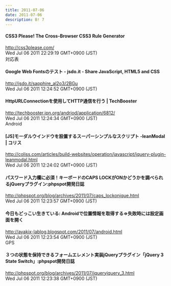 ```yaml
---
title: 2011-07-06
date: 2011-07-06
description: B! 7
---
```


#### CSS3 Please! The Cross-Browser CSS3 Rule Generator
http://css3please.com/<br>
Wed Jul 06 2011 22:29:19 GMT+0900 (JST)<br>
対応表


#### Google Web Fontsのテスト - jsdo.it - Share JavaScript, HTML5 and CSS
http://jsdo.it/sapphire_al2o3/2BGu<br>
Wed Jul 06 2011 12:24:52 GMT+0900 (JST)<br>


#### HttpURLConnectionを使用してHTTP通信を行う | TechBooster
http://techbooster.jpn.org/andriod/application/6812/<br>
Wed Jul 06 2011 12:24:34 GMT+0900 (JST)<br>
Android


####   [JS]モーダルウインドウを設置するスーパーシンプルなスクリプト -leanModal | コリス
http://coliss.com/articles/build-websites/operation/javascript/jquery-plugin-leanmodal.html<br>
Wed Jul 06 2011 12:24:02 GMT+0900 (JST)<br>


#### パスワード入力欄に必須！キーボードのCAPS LOCKがONかどうかを調べられるjQueryプラグイン:phpspot開発日誌
http://phpspot.org/blog/archives/2011/07/caps_lockonjque.html<br>
Wed Jul 06 2011 12:23:57 GMT+0900 (JST)<br>


#### 今日もどっこい生きている: Androidで位置情報を取得する=>失敗時には設定画面を開く
http://ayakix-lablog.blogspot.com/2011/07/android.html<br>
Wed Jul 06 2011 12:23:54 GMT+0900 (JST)<br>
GPS


#### ３つの状態を保持できるフォームエレメント実装jQueryプラグイン「jQuery 3 State Switch」:phpspot開発日誌
http://phpspot.org/blog/archives/2011/07/jqueryjquery_3.html<br>
Wed Jul 06 2011 12:23:38 GMT+0900 (JST)<br>


